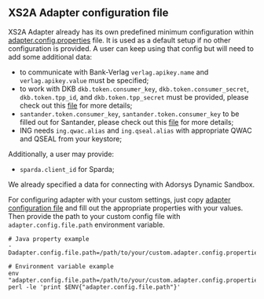 ## XS2A Adapter configuration file
XS2A Adapter already has its own predefined minimum configuration within [adapter.config.properties](xs2a-adapter-service-api/src/main/resources/adapter.config.properties)
file. It is used as a default setup if no other configuration is provided. A user can keep using that config but
will need to add some additional data: 

* to communicate with Bank-Verlag `verlag.apikey.name` and `verlag.apikey.value` must be specified;
* to work with DKB `dkb.token.consumer_key`, `dkb.token.consumer_secret`, `dkb.token.tpp_id`, and `dkb.token.tpp_secret` 
must be provided, please check out this [file](../adapters/crealogix-adapter/README.md) for more details;
* `santander.token.consumer_key`, `santander.token.consumer_key` to be filled out for Santander, please check out 
this [file](adapters/santander-adapter.md) for more details;
* ING needs `ing.qwac.alias` and `ing.qseal.alias` with appropriate QWAC and QSEAL from your keystore;

Additionally, a user may provide:

* `sparda.client_id` for Sparda;

We already specified a data for connecting with Adorsys Dynamic Sandbox. 

For configuring adapter with your custom settings, just copy [adapter configuration
file](xs2a-adapter-service-api/src/main/resources/adapter.config.properties) and fill out the 
appropriate properties with your values. Then provide the path to your custom config file with `adapter.config.file.path` 
environment variable.
```
# Java property example
-Dadapter.config.file.path=/path/to/your/custom.adapter.config.properties

# Environment variable example
env "adapter.config.file.path=/path/to/your/custom.adapter.config.properties"  perl -le 'print $ENV{"adapter.config.file.path"}'
